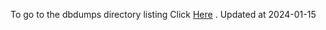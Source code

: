 To go to the dbdumps directory listing Click [Here](https://ipfs.io/ipfs/bafkreif5cbyvilylwtgzrzxf7r3uvxhyirjuksdjxeociu6su3yvjtjjde) . Updated at 2024-01-15